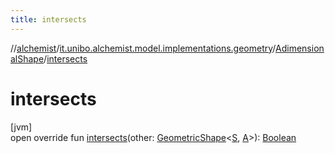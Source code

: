```yaml
---
title: intersects
---
```

//[alchemist](../../../index.html)/[it.unibo.alchemist.model.implementations.geometry](../index.html)/[AdimensionalShape](index.html)/[intersects](intersects.html)



# intersects



[jvm]\
open override fun [intersects](intersects.html)(other: [GeometricShape](../../it.unibo.alchemist.model.interfaces.geometry/-geometric-shape/index.html)<[S](index.html), [A](index.html)>): [Boolean](https://kotlinlang.org/api/latest/jvm/stdlib/kotlin/-boolean/index.html)




